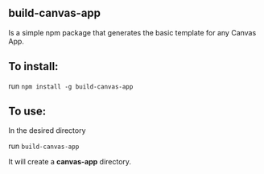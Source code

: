 ## **build-canvas-app** 
Is a simple npm package that generates the basic template for any Canvas App.

## To install:
  run `npm install -g build-canvas-app`

## To use:
  In the desired directory

  run `build-canvas-app`

  It will create a **canvas-app** directory.